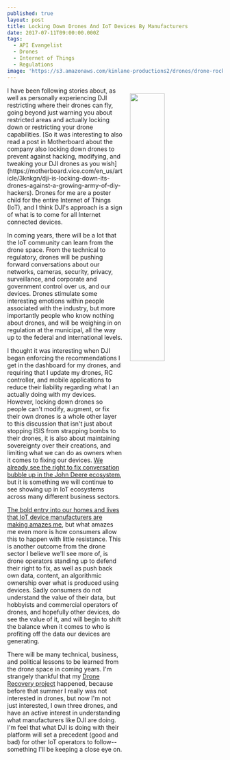 ```yaml
---
published: true
layout: post
title: Locking Down Drones And IoT Devices By Manufacturers
date: 2017-07-11T09:00:00.000Z
tags:
  - API Evangelist
  - Drones
  - Internet of Things
  - Regulations
image: 'https://s3.amazonaws.com/kinlane-productions2/drones/drone-rock-outdoors.png'
---
```

<p><img src="https://s3.amazonaws.com/kinlane-productions2/drones/drone-rock-outdoors.png" align="right" width="40%" style="padding: 15px;" /></p>I have been following stories about, as well as personally experiencing DJI restricting where their drones can fly, going beyond just warning you about restricted areas and actually locking down or restricting your drone capabilities. [So it was interesting to also read a post in Motherboard about the company also locking down drones to prevent against hacking, modifying, and tweaking your DJI drones as you wish](https://motherboard.vice.com/en_us/article/3knkgn/dji-is-locking-down-its-drones-against-a-growing-army-of-diy-hackers). Drones for me are a poster child for the entire Internet of Things (IoT), and I think DJI's approach is a sign of what is to come for all Internet connected devices.

In coming years, there will be a lot that the IoT community can learn from the drone space. From the technical to regulatory, drones will be pushing forward conversations about our networks, cameras, security, privacy, surveillance, and corporate and government control over us, and our devices. Drones stimulate some interesting emotions within people associated with the industry, but more importantly people who know nothing about drones, and will be weighing in on regulation at the municipal, all the way up to the federal and international levels.

I thought it was interesting when DJI began enforcing the recommendations I get in the dashboard for my drones, and requiring that I update my drones, RC controller, and mobile applications to reduce their liability regarding what I an actually doing with my devices. However, locking down drones so people can't modify, augment, or fix their own drones is a whole other layer to this discussion that isn't just about stopping ISIS from strapping bombs to their drones, it is also about maintaining sovereignty over their creations, and limiting what we can do as owners when it comes to fixing our devices. [We already see the right to fix conversation bubble up in the John Deere ecosystem](https://www.theguardian.com/environment/2017/mar/06/nebraska-farmers-right-to-repair-john-deere-apple), but it is something we will continue to see showing up in IoT ecosystems across many different business sectors.

[The bold entry into our homes and lives that IoT device manufacturers are making amazes me](http://kinlane.com/2017/01/26/the-digital-things-that-happen-in-the-privacy-of-our-homes/), but what amazes me even more is how consumers allow this to happen with little resistance. This is another outcome from the drone sector I believe we'll see more of, is drone operators standing up to defend their right to fix, as well as push back own data, content, an algorithmic ownership over what is produced using devices. Sadly consumers do not understand the value of their data, but hobbyists and commercial operators of drones, and hopefully other devices, do see the value of it, and will begin to shift the balance when it comes to who is profiting off the data our devices are generating.

There will be many technical, business, and political lessons to be learned from the drone space in coming years. I'm strangely thankful that my [Drone Recovery project](http://dronerecovery.org) happened, because before that summer I really was not interested in drones, but now I'm not just interested, I own three drones, and have an active interest in understanding what manufacturers like DJI are doing. I'm feel that what DJI is doing with their platform will set a precedent (good and bad) for other IoT operators to follow--something I'll be keeping a close eye on.
